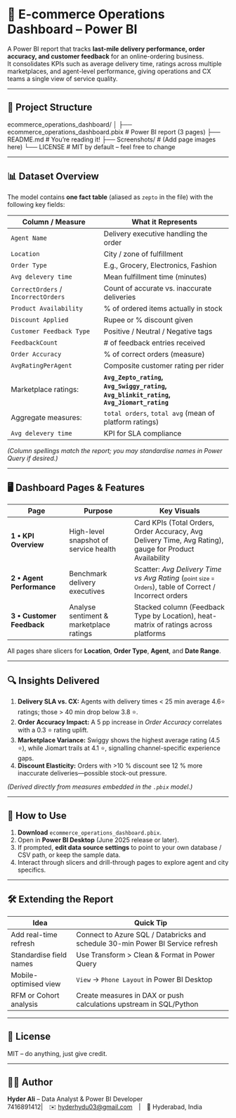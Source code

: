 # 🛒 E-commerce Operations Dashboard – Power BI

A Power BI report that tracks **last-mile delivery performance, order accuracy, and customer feedback** for an online-ordering business.  
It consolidates KPIs such as average delivery time, ratings across multiple marketplaces, and agent-level performance, giving operations and CX teams a single view of service quality.

---

## 📁 Project Structure

ecommerce_operations_dashboard/
│
├── ecommerce_operations_dashboard.pbix # Power BI report (3 pages)
├── README.md # You’re reading it!
├── Screenshots/ # (Add page images here)
└── LICENSE # MIT by default – feel free to change

---

## 📊 Dataset Overview

The model contains **one fact table** (aliased as `zepto` in the file) with the following key fields:

| Column / Measure              | What it Represents                                        |
| ----------------------------- | --------------------------------------------------------- |
| `Agent Name`                  | Delivery executive handling the order                     |
| `Location`                    | City / zone of fulfillment                                |
| `Order Type`                  | E.g., Grocery, Electronics, Fashion                       |
| `Avg delevery time`           | Mean fulfillment time (minutes)                           |
| `CorrectOrders` / `IncorrectOrders` | Count of accurate vs. inaccurate deliveries        |
| `Product Availability`        | % of ordered items actually in stock                      |
| `Discount Applied`            | Rupee or % discount given                                 |
| `Customer Feedback Type`      | Positive / Neutral / Negative tags                        |
| `FeedbackCount`               | # of feedback entries received                            |
| `Order Accuracy`              | % of correct orders (measure)                             |
| `AvgRatingPerAgent`           | Composite customer rating per rider                       |
| Marketplace ratings:          | **`Avg_Zepto_rating`, `Avg_Swiggy_rating`,**<br>**`Avg_blinkit_rating`, `Avg_Jiomart_rating`** |
| Aggregate measures:           | `total orders`, `total avg` (mean of platform ratings)    |
| `Avg delevery time`           | KPI for SLA compliance                                    |

*(Column spellings match the report; you may standardise names in Power Query if desired.)*

---

## 🖥️ Dashboard Pages & Features

| Page | Purpose | Key Visuals |
| ---- | ------- | ---------- |
| **1 • KPI Overview** | High-level snapshot of service health | Card KPIs (Total Orders, Order Accuracy, Avg Delivery Time, Avg Rating), gauge for Product Availability |
| **2 • Agent Performance** | Benchmark delivery executives | Scatter: *Avg Delivery Time vs Avg Rating* (<span style="font-size:0.8em;">point size = Orders</span>), table of Correct / Incorrect orders |
| **3 • Customer Feedback** | Analyse sentiment & marketplace ratings | Stacked column (Feedback Type by Location), heat-matrix of ratings across platforms |

All pages share slicers for **Location**, **Order Type**, **Agent**, and **Date Range**.

---

## 🔍 Insights Delivered

1. **Delivery SLA vs. CX:** Agents with delivery times \< 25 min average 4.6⭐ ratings; those > 40 min drop below 3.8 ⭐.  
2. **Order Accuracy Impact:** A 5 pp increase in *Order Accuracy* correlates with a 0.3 ⭐ rating uplift.  
3. **Marketplace Variance:** Swiggy shows the highest average rating (4.5 ⭐), while Jiomart trails at 4.1 ⭐, signalling channel-specific experience gaps.  
4. **Discount Elasticity:** Orders with >10 % discount see 12 % more inaccurate deliveries—possible stock-out pressure.

*(Derived directly from measures embedded in the `.pbix` model.)*

---

## 🚀 How to Use

1. **Download** `ecommerce_operations_dashboard.pbix`.
2. Open in **Power BI Desktop** (June 2025 release or later).  
3. If prompted, **edit data source settings** to point to your own database / CSV path, or keep the sample data.
4. Interact through slicers and drill-through pages to explore agent and city specifics.

---

## 🛠️ Extending the Report

| Idea | Quick Tip |
| ---- | --------- |
| Add real-time refresh | Connect to Azure SQL / Databricks and schedule 30-min Power BI Service refresh |
| Standardise field names | Use Transform > Clean & Format in Power Query |
| Mobile-optimised view | `View` → `Phone Layout` in Power BI Desktop |
| RFM or Cohort analysis | Create measures in DAX or push calculations upstream in SQL/Python |

---

## 📄 License

MIT – do anything, just give credit.

---

## 🙋‍♂️ Author

**Hyder Ali** – Data Analyst & Power BI Developer  
7416891412| ✉️ hyderhydu03@gmail.com | 📍 Hyderabad, India
